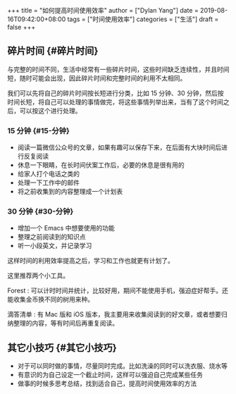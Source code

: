 +++
title = "如何提高时间使用效率"
author = ["Dylan Yang"]
date = 2019-08-16T09:42:00+08:00
tags = ["时间使用效率"]
categories = ["生活"]
draft = false
+++

## 碎片时间 {#碎片时间}

与完整的时间不同，生活中经常有一些碎片时间，这些时间缺乏连续性，并且时间短，随时可能会出现，因此碎片时间和完整时间的利用不太相同。

我们可以先将自己的碎片时间按长短进行分类，比如 15 分钟、30 分钟，然后按时间长短，将自己可以处理的事情做完，将这些事情列举出来，当有了这个时间之后，可以按这个进行处理。


### 15 分钟 {#15-分钟}

-   阅读一篇微信公众号的文章，如果有趣可以保存下来，在后面有大块时间后进行反复阅读
-   休息一下眼睛，在长时间伏案工作后，必要的休息是很有用的
-   给家人打个电话之类的
-   处理一下工作中的邮件
-   将之前收集到的内容整理成一个计划表


### 30 分钟 {#30-分钟}

-   增加一个 Emacs 中想要使用的功能
-   整理之前阅读到的知识点
-   听一小段英文，并记录学习

这样时间的利用效率提高之后，学习和工作也就更有计划了。

这里推荐两个小工具。

Forest
: 可以计时时间并统计，比较好用，期间不能使用手机，强迫症好帮手。还能收集金币换不同的树用来种。

滴答清单
: 有 Mac 版和 iOS 版本，我主要用来收集阅读到的好文章，或者想要归纳整理的内容，等有时间后再重复阅读。


## 其它小技巧 {#其它小技巧}

-   对于可以同时做的事情，尽量同时完成。比如洗澡的同时可以洗衣服、烧水等
-   有意识的为自己设定一个截止时间，这样可以强迫自己完成某些任务
-   做事的时候多思考总结，找到适合自己，提高时间使用效率的方法
